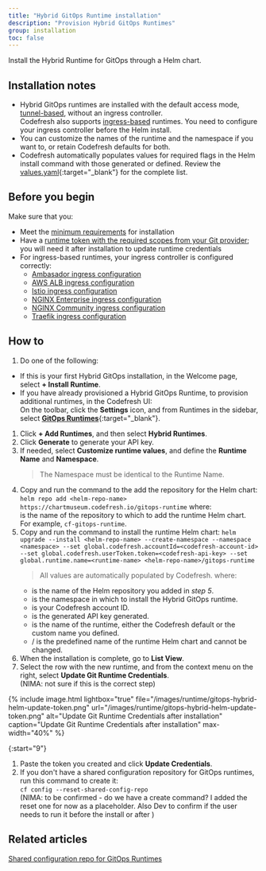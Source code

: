 ```yaml
---
title: "Hybrid GitOps Runtime installation"
description: "Provision Hybrid GitOps Runtimes"
group: installation
toc: false
---
```


Install the Hybrid Runtime for GitOps through a Helm chart.



## Installation notes

* Hybrid GitOps runtimes are installed with the default access mode, [tunnel-based]({{site.baseurl}}/docs/installation/runtime-architecture/#tunnel-based-hybrid-gitops-runtime-architecture), without an ingress controller.  
  Codefresh also supports [ingress-based]({{site.baseurl}}/docs/installation/runtime-architecture/##ingress-based-hybrid-gitops-runtime-architecture) runtimes. You need to configure your ingress controller before the Helm install. 
* You can customize the names of the runtime and the namespace if you want to, or retain Codefresh defaults for both.  
* Codefresh automatically populates values for required flags in the Helm install command with those generated or defined. 
  Review the [values.yaml](https://github.com/codefresh-sandbox/gitops-runtime-charts){:target="\_blank"} for the complete list.


## Before you begin
Make sure that you:
* Meet the [minimum requirements](#minimum-system-requirements) for installation
* Have a [runtime token with the required scopes from your Git provider]({{site.baseurl}}/docs/reference/git-tokens); you will need it after installation to update runtime credentials
* For ingress-based runtimes, your ingress controller is configured correctly:
  * [Ambasador ingress configuration]({{site.baseurl}}/docs/runtime/requirements/#ambassador-ingress-configuration)
  * [AWS ALB ingress configuration]({{site.baseurl}}/docs/runtime/requirements/#alb-aws-ingress-configuration)
  * [Istio ingress configuration]({{site.baseurl}}/docs/runtime/requirements/#istio-ingress-configuration)
  * [NGINX Enterprise ingress configuration]({{site.baseurl}}/docs/runtime/requirements/#nginx-enterprise-ingress-configuration)
  * [NGINX Community ingress configuration]({{site.baseurl}}/docs/runtime/requirements/#nginx-community-version-ingress-configuration)
  * [Traefik ingress configuration]({{site.baseurl}}/docs/runtime/requirements/#traefik-ingress-configuration)

 
## How to

1. Do one of the following:  
  * If this is your first Hybrid GitOps installation, in the Welcome page, select **+ Install Runtime**.
  * If you have already provisioned a Hybrid GitOps Runtime, to provision additional runtimes, in the Codefresh UI:  
    On the toolbar, click the **Settings** icon, and from Runtimes in the sidebar, select [**GitOps Runtimes**](https://g.codefresh.io/2.0/account-settings/runtimes){:target="\_blank"}.
1. Click **+ Add Runtimes**, and then select **Hybrid Runtimes**.
1. Click **Generate** to generate your API key. 
1. If needed, select **Customize runtime values**, and define the **Runtime Name** and **Namespace**.
   > The Namespace must be identical to the Runtime Name. 
1. Copy and run the command to the add the repository for the Helm chart:
   `helm repo add <helm-repo-name> https://chartmuseum.codefresh.io/gitops-runtime` 
   where:  
   <helm-repo-name> is the name of the repository to which to add the runtime Helm chart. For example, `cf-gitops-runtime`.
1. Copy and run the command to install the runtime Helm chart:
    `helm upgrade --install <helm-repo-name> --create-namespace --namespace <namespace> --set global.codefresh.accountId=<codefresh-account-id> --set global.codefresh.userToken.token=<codefresh-api-key> --set global.runtime.name=<runtime-name> <helm-repo-name>/gitops-runtime`  
     >All values are automatically populated by Codefresh.
    where:  
    * <helm-repo-name> is the name of the Helm repository you added in _step 5_.  
    * <namespace> is the namespace in which to install the Hybrid GitOps runtime.  
    * <codefresh-account-id> is your Codefresh account ID.
    * <codefresh-api-key> is the generated API key generated.
    * <runtime-name> is the name of the runtime, either the Codefresh default or the custom name you defined. 
    * <helm-repo-name>/<chart-name> is the predefined name of the runtime Helm chart and cannot be changed.
1. When the installation is complete, go to **List View**.
1. Select the row with the new runtime, and from the context menu on the right, select **Update Git Runtime Credentials**.  
   (NIMA: not sure if this is the correct step)

{% include 
	image.html 
	lightbox="true" 
	file="/images/runtime/gitops-hybrid-helm-update-token.png" 
	url="/images/runtime/gitops-hybrid-helm-update-token.png" 
	alt="Update Git Runtime Credentials after installation" 
	caption="Update Git Runtime Credentials after installation"
  max-width="40%" 
%}

{:start="9"}
1. Paste the token you created and click **Update Credentials**.
1. If you don't have a shared configuration repository for GitOps runtimes, run this command to create it:  
   `cf config --reset-shared-config-repo`  
   (NIMA: to be confirmed - do we have a create command? I added the reset one for now as a placeholder. Also Dev to confirm if the user needs to run it before the install or after )

## Related articles
[Shared configuration repo for GitOps Runtimes]({{site.baseurl}}/docs/reference/shared-configuration)  


             
